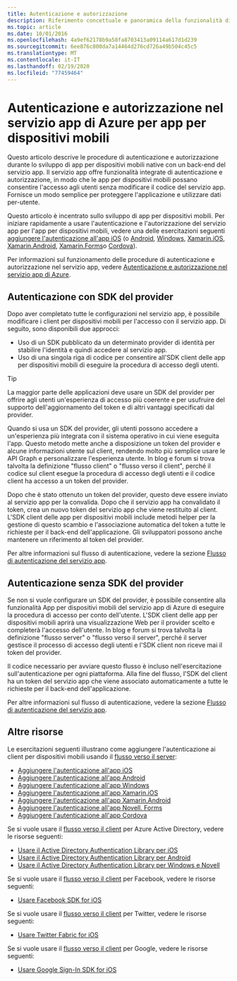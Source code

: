 ```yaml
---
title: Autenticazione e autorizzazione
description: Riferimento concettuale e panoramica della funzionalità di autenticazione/autorizzazione per app Azure servizio, in particolare per le app per dispositivi mobili.
ms.topic: article
ms.date: 10/01/2016
ms.openlocfilehash: 4a9ef62178b9a58fa8703413a09114a617d1d239
ms.sourcegitcommit: 6ee876c800da7a14464d276cd726a49b504c45c5
ms.translationtype: MT
ms.contentlocale: it-IT
ms.lasthandoff: 02/19/2020
ms.locfileid: "77459464"
---
```

# <a name="authentication-and-authorization-in-azure-app-service-for-mobile-apps"></a>Autenticazione e autorizzazione nel servizio app di Azure per app per dispositivi mobili

Questo articolo descrive le procedure di autenticazione e autorizzazione durante lo sviluppo di app per dispositivi mobili native con un back-end del servizio app. Il servizio app offre funzionalità integrate di autenticazione e autorizzazione, in modo che le app per dispositivi mobili possano consentire l'accesso agli utenti senza modificare il codice del servizio app. Fornisce un modo semplice per proteggere l'applicazione e utilizzare dati per-utente. 

Questo articolo è incentrato sullo sviluppo di app per dispositivi mobili. Per iniziare rapidamente a usare l'autenticazione e l'autorizzazione del servizio app per l'app per dispositivi mobili, vedere una delle esercitazioni seguenti [aggiungere l'autenticazione all'app iOS][iOS] (o [Android], [Windows], [Xamarin.iOS], [Xamarin.Android], [Xamarin.Forms]o [Cordova]). 

Per informazioni sul funzionamento delle procedure di autenticazione e autorizzazione nel servizio app, vedere [Autenticazione e autorizzazione nel servizio app di Azure](../app-service/overview-authentication-authorization.md).

## <a name="authentication-with-provider-sdk"></a>Autenticazione con SDK del provider

Dopo aver completato tutte le configurazioni nel servizio app, è possibile modificare i client per dispositivi mobili per l'accesso con il servizio app. Di seguito, sono disponibili due approcci:

* Uso di un SDK pubblicato da un determinato provider di identità per stabilire l'identità e quindi accedere al servizio app.
* Uso di una singola riga di codice per consentire all'SDK client delle app per dispositivi mobili di eseguire la procedura di accesso degli utenti.

> [!TIP]
> La maggior parte delle applicazioni deve usare un SDK del provider per offrire agli utenti un'esperienza di accesso più coerente e per usufruire del supporto dell'aggiornamento del token e di altri vantaggi specificati dal provider.
> 
> 

Quando si usa un SDK del provider, gli utenti possono accedere a un'esperienza più integrata con il sistema operativo in cui viene eseguita l'app. Questo metodo mette anche a disposizione un token del provider e alcune informazioni utente sul client, rendendo molto più semplice usare le API Graph e personalizzare l'esperienza utente. In blog e forum si trova talvolta la definizione "flusso client" o "flusso verso il client", perché il codice sul client esegue la procedura di accesso degli utenti e il codice client ha accesso a un token del provider.

Dopo che è stato ottenuto un token del provider, questo deve essere inviato al servizio app per la convalida. Dopo che il servizio app ha convalidato il token, crea un nuovo token del servizio app che viene restituito al client. L'SDK client delle app per dispositivi mobili include metodi helper per la gestione di questo scambio e l'associazione automatica del token a tutte le richieste per il back-end dell'applicazione. Gli sviluppatori possono anche mantenere un riferimento al token del provider.

Per altre informazioni sul flusso di autenticazione, vedere la sezione [Flusso di autenticazione del servizio app](../app-service/overview-authentication-authorization.md#authentication-flow). 

## <a name="authentication-without-provider-sdk"></a>Autenticazione senza SDK del provider

Se non si vuole configurare un SDK del provider, è possibile consentire alla funzionalità App per dispositivi mobili del servizio app di Azure di eseguire la procedura di accesso per conto dell'utente. L'SDK client delle app per dispositivi mobili aprirà una visualizzazione Web per il provider scelto e completerà l'accesso dell'utente. In blog e forum si trova talvolta la definizione "flusso server" o "flusso verso il server", perché il server gestisce il processo di accesso degli utenti e l'SDK client non riceve mai il token del provider.

Il codice necessario per avviare questo flusso è incluso nell'esercitazione sull'autenticazione per ogni piattaforma. Alla fine del flusso, l'SDK del client ha un token del servizio app che viene associato automaticamente a tutte le richieste per il back-end dell'applicazione.

Per altre informazioni sul flusso di autenticazione, vedere la sezione [Flusso di autenticazione del servizio app](../app-service/overview-authentication-authorization.md#authentication-flow). 
## <a name="more-resources"></a>Altre risorse

Le esercitazioni seguenti illustrano come aggiungere l'autenticazione ai client per dispositivi mobili usando il [flusso verso il server](../app-service/overview-authentication-authorization.md#authentication-flow):

* [Aggiungere l'autenticazione all'app iOS][iOS]
* [Aggiungere l'autenticazione all'app Android][Android]
* [Aggiungere l'autenticazione all'app Windows][Windows]
* [Aggiungere l'autenticazione all'app Xamarin.iOS][Xamarin.iOS]
* [Aggiungere l'autenticazione all'app Xamarin.Android][Xamarin.Android]
* [Aggiungere l'autenticazione all'app Novell. Forms][Xamarin.Forms]
* [Aggiungere l'autenticazione all'app Cordova][Cordova]

Se si vuole usare il [flusso verso il client](../app-service/overview-authentication-authorization.md#authentication-flow) per Azure Active Directory, vedere le risorse seguenti:

* [Usare il Active Directory Authentication Library per iOS][ADAL-iOS]
* [Usare il Active Directory Authentication Library per Android][ADAL-Android]
* [Usare il Active Directory Authentication Library per Windows e Novell][ADAL-dotnet]

Se si vuole usare il [flusso verso il client](../app-service/overview-authentication-authorization.md#authentication-flow) per Facebook, vedere le risorse seguenti:

* [Usare Facebook SDK for iOS](../app-service-mobile/app-service-mobile-ios-how-to-use-client-library.md#facebook-sdk)

Se si vuole usare il [flusso verso il client](../app-service/overview-authentication-authorization.md#authentication-flow) per Twitter, vedere le risorse seguenti:

* [Usare Twitter Fabric for iOS](../app-service-mobile/app-service-mobile-ios-how-to-use-client-library.md#twitter-fabric)

Se si vuole usare il [flusso verso il client](../app-service/overview-authentication-authorization.md#authentication-flow) per Google, vedere le risorse seguenti:

* [Usare Google Sign-In SDK for iOS](../app-service-mobile/app-service-mobile-ios-how-to-use-client-library.md#google-sdk)

[iOS]: ../app-service-mobile/app-service-mobile-ios-get-started-users.md
[Android]: ../app-service-mobile/app-service-mobile-android-get-started-users.md
[Xamarin.iOS]: ../app-service-mobile/app-service-mobile-xamarin-ios-get-started-users.md
[Xamarin.Android]: ../app-service-mobile/app-service-mobile-xamarin-android-get-started-users.md
[Xamarin.Forms]: ../app-service-mobile/app-service-mobile-xamarin-forms-get-started-users.md
[Windows]: ../app-service-mobile/app-service-mobile-windows-store-dotnet-get-started-users.md
[Cordova]: ../app-service-mobile/app-service-mobile-cordova-get-started-users.md

[AAD]: ../app-service/configure-authentication-provider-aad.md
[Facebook]: ../app-service/configure-authentication-provider-facebook.md
[Google]: configure-authentication-provider-google.md
[MSA]: ../app-service/configure-authentication-provider-microsoft.md
[Twitter]: ../app-service/configure-authentication-provider-twitter.md

[custom-auth]: ../app-service-mobile/app-service-mobile-dotnet-backend-how-to-use-server-sdk.md#custom-auth

[ADAL-Android]: ../app-service-mobile/app-service-mobile-android-how-to-use-client-library.md#adal
[ADAL-iOS]: ../app-service-mobile/app-service-mobile-ios-how-to-use-client-library.md#adal
[ADAL-dotnet]: ../app-service-mobile/app-service-mobile-dotnet-how-to-use-client-library.md#adal
